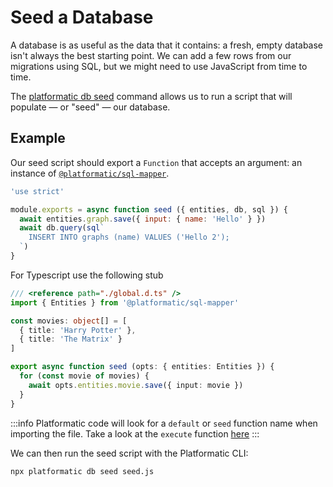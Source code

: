 # Seed a Database

A database is as useful as the data that it contains: a fresh, empty database
isn't always the best starting point. We can add a few rows from our migrations
using SQL, but we might need to use JavaScript from time to time.

The [platformatic db seed](/cli.md#seed) command allows us to run a
script that will populate — or "seed" — our database.

## Example

Our seed script should export a `Function` that accepts an argument:
an instance of [`@platformatic/sql-mapper`](/packages/sql-mapper/overview.md).

```javascript title="seed.js"
'use strict'

module.exports = async function seed ({ entities, db, sql }) {
  await entities.graph.save({ input: { name: 'Hello' } })
  await db.query(sql`
    INSERT INTO graphs (name) VALUES ('Hello 2');
  `)
}
```

For Typescript use the following stub

```typescript title="seed.ts"
/// <reference path="./global.d.ts" />
import { Entities } from '@platformatic/sql-mapper'

const movies: object[] = [
  { title: 'Harry Potter' },
  { title: 'The Matrix' }
]

export async function seed (opts: { entities: Entities }) {
  for (const movie of movies) {
    await opts.entities.movie.save({ input: movie })
  }
}
```

:::info
Platformatic code will look for a `default` or `seed` function name when importing the file. Take a look at the `execute` function [here](https://github.com/platformatic/platformatic/blob/main/packages/db/lib/seed.mjs)
:::



We can then run the seed script with the Platformatic CLI:

```bash
npx platformatic db seed seed.js
```
